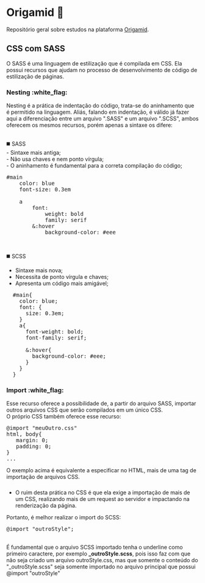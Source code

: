 # Origamid :wolf:	
Repositório geral sobre estudos na plataforma <a href="www.origamid.com">Origamid</a>.
<h2> CSS com SASS </h2>
O SASS é uma linguagem de estilização que é compilada em CSS. Ela possui recursos que ajudam no processo de desenvolvimento de código de estilização de páginas.
<h3>Nesting :white_flag:</h3> 
Nesting é a prática de indentação do código, trata-se do aninhamento que é permitido na linguagem. 
Aliás, falando em indentação, é válido já fazer aqui a diferenciação entre um arquivo ".SASS" e um arquivo ".SCSS", ambos oferecem os mesmos recursos, porém apenas a sintaxe
os difere:
<br><br>

 :black_medium_square: SASS<br>
    - Sintaxe mais antiga;<br>
    - Não usa chaves e nem ponto vírgula;<br>
    - O aninhamento é fundamental para a correta compilação do código;<br>

<pre>
#main
    color: blue
    font-size: 0.3em

    a
        font:
            weight: bold
            family: serif
        &:hover
            background-color: #eee
</pre>

<br>

:black_medium_square: SCSS<br>
  - Sintaxe mais nova;
  - Necessita de ponto vírgula e chaves;
  - Apresenta um código mais amigável;
<pre>
  #main{
    color: blue;
    font: {
      size: 0.3em;
    }
    a{
      font-weight: bold;
      font-family: serif;
      
      &:hover{
        background-color: #eee;
      }
    }  
  }
</pre>

<h3>Import :white_flag:</h3> 
Esse recurso oferece a possibilidade de, a partir do arquivo SASS, importar outros arquivos CSS que serão compilados em um único CSS.<br>
O próprio CSS também oferece esse recurso:
<pre>
@import "meuOutro.css"
html, body{
   margin: 0;
   padding: 0;
}
...
</pre>
O exemplo acima é equivalente a especificar no HTML, mais de uma tag de importação de arquivos CSS.

<h5><link rel="stylesheet" href="css/style.css"> 
<link rel="stylesheet" href="css/meuOutro.css"></h5>

- O ruim desta prática no CSS é que ela exige a importação de mais de um CSS, realizando mais de um request ao servidor e impactando na renderização da página.<br>

Portanto, é melhor realizar o import do SCSS: 
<pre>@import "outroStyle";</pre> 
<br>
É fundamental que o arquivo SCSS importado tenha o underline como primeiro caractere, por exemplo <strong>_outroStyle.scss</strong>, pois isso faz com que não seja criado um arquivo outroStyle.css, mas que somente o conteúdo do "_outroStyle.scss" seja somente importado no arquivo principal que possui @import "outroStyle"

